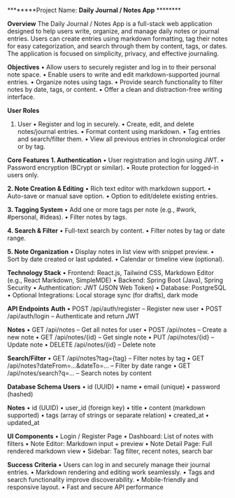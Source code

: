 ********Project Name: **Daily Journal / Notes App** ********

****Overview****
The Daily Journal / Notes App is a full-stack web application designed to help users write, organize,
and manage daily notes or journal entries. Users can create entries using markdown formatting, tag
their notes for easy categorization, and search through them by content, tags, or dates. The
application is focused on simplicity, privacy, and effective journaling.

****Objectives****
• Allow users to securely register and log in to their personal note space.
• Enable users to write and edit markdown-supported journal entries.
• Organize notes using tags.
• Provide search functionality to filter notes by date, tags, or content.
• Offer a clean and distraction-free writing interface.

****User Roles****
1. User
• Register and log in securely.
• Create, edit, and delete notes/journal entries.
• Format content using markdown.
• Tag entries and search/filter them.
• View all previous entries in chronological order or by tag.

****Core Features****
**1. Authentication**
• User registration and login using JWT.
• Password encryption (BCrypt or similar).
• Route protection for logged-in users only.

**2. Note Creation & Editing**
• Rich text editor with markdown support.
• Auto-save or manual save option.
• Option to edit/delete existing entries.

**3. Tagging System**
• Add one or more tags per note (e.g., #work, #personal, #ideas).
• Filter notes by tags.

**4. Search & Filter**
• Full-text search by content.
• Filter notes by tag or date range.

**5. Note Organization**
• Display notes in list view with snippet preview.
• Sort by date created or last updated.
• Calendar or timeline view (optional).

****Technology Stack****
• Frontend: React.js, Tailwind CSS, Markdown Editor (e.g., React Markdown, SimpleMDE)
• Backend: Spring Boot (Java), Spring Security
• Authentication: JWT (JSON Web Token)
• Database: PostgreSQL 
• Optional Integrations: Local storage sync (for drafts), dark mode

****API Endpoints****
**Auth**
• POST /api/auth/register – Register new user
• POST /api/auth/login – Authenticate and return JWT

**Notes**
• GET /api/notes – Get all notes for user
• POST /api/notes – Create a new note
• GET /api/notes/{id} – Get single note
• PUT /api/notes/{id} – Update note
• DELETE /api/notes/{id} – Delete note

**Search/Filter**
• GET /api/notes?tag={tag} – Filter notes by tag
• GET /api/notes?dateFrom=...&dateTo=... – Filter by date range
• GET /api/notes/search?q=... – Search notes by content

****Database Schema****
**Users**
• id (UUID)
• name
• email (unique)
• password (hashed)

**Notes**
• id (UUID)
• user_id (foreign key)
• title
• content (markdown supported)
• tags (array of strings or separate relation)
• created_at
• updated_at

****UI Components****
• Login / Register Page
• Dashboard: List of notes with filters
• Note Editor: Markdown input + preview
• Note Detail Page: Full rendered markdown view
• Sidebar: Tag filter, recent notes, search bar

****Success Criteria****
• Users can log in and securely manage their journal entries.
• Markdown rendering and editing work seamlessly.
• Tags and search functionality improve discoverability.
• Mobile-friendly and responsive layout.
• Fast and secure API performance

